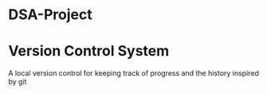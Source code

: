 # DSA-Project
# Version Control System

A local version control for keeping track of progress and the history
inspired by git